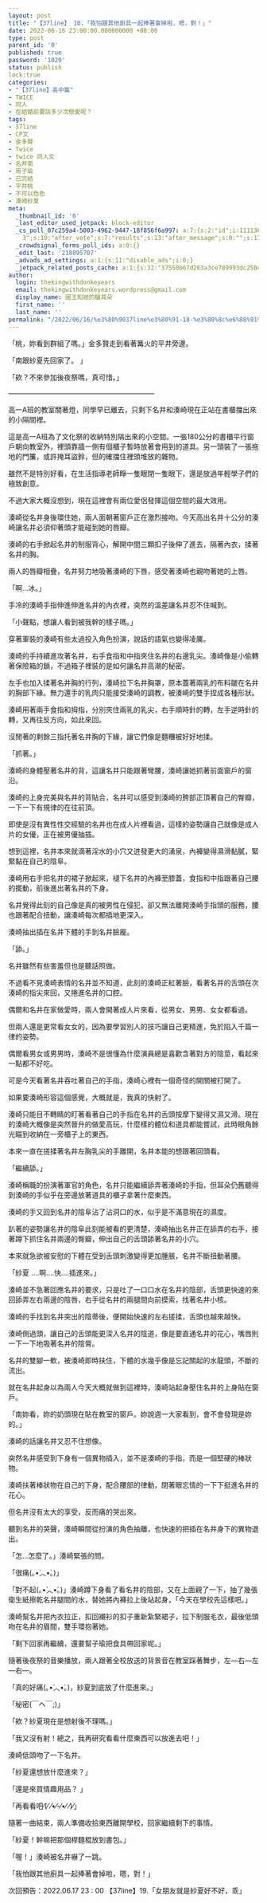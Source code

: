 ```yaml
---
layout: post
title: "【37line】 18.「我怕跟其他廚具一起捧著會掉啦，嗯，對！」"
date: 2022-06-16 23:00:00.000000000 +08:00
type: post
parent_id: '0'
published: true
password: '1020'
status: publish
lock:true
categories:
- "【37line】高中篇"
- TWICE
- 同人
- 在結婚前要談多少次戀愛呢？
tags:
- 37line
- CP文
- 金多賢
- Twice
- twice 同人文
- 名井南
- 周子瑜
- 已完結
- 平井桃
- 不可以色色
- 湊崎紗夏
meta:
  _thumbnail_id: '0'
  _last_editor_used_jetpack: block-editor
  _cs_poll_07c259a4-5003-4962-9447-18f856f6a997: a:7:{s:2:"id";i:11113606;s:8:"question";s:0:"";s:4:"note";s:0:"";s:8:"settings";a:10:{s:5:"title";s:20:"未命名的掌聲
    3";s:10:"after_vote";s:7:"results";s:13:"after_message";s:0:"";s:17:"randomize_answers";b:0;s:20:"restrict_vote_repeat";b:0;s:7:"captcha";b:0;s:15:"multiple_choice";b:0;s:12:"redirect_url";s:0:"";s:12:"close_status";s:4:"open";s:11:"close_after";b:0;}s:7:"answers";a:1:{i:0;a:3:{s:11:"answer_text";s:4:"clap";s:2:"id";i:50926809;s:9:"client_id";s:36:"c81c8efa-a301-4de4-aec8-fe28a08c18ad";}}s:11:"source_link";s:32:"http://thekingwithdonkeyears.com";s:9:"client_id";s:36:"07c259a4-5003-4962-9447-18f856f6a997";}
  _crowdsignal_forms_poll_ids: a:0:{}
  _edit_last: '218895707'
  _advads_ad_settings: a:1:{s:11:"disable_ads";i:0;}
  _jetpack_related_posts_cache: a:1:{s:32:"37550b67d263a3ce789993dc25046c5f";a:2:{s:7:"expires";i:1736450066;s:7:"payload";a:6:{i:0;a:1:{s:2:"id";i:732;}i:1;a:1:{s:2:"id";i:617;}i:2;a:1:{s:2:"id";i:711;}i:3;a:1:{s:2:"id";i:824;}i:4;a:1:{s:2:"id";i:748;}i:5;a:1:{s:2:"id";i:2481;}}}}
author:
  login: thekingwithdonkeyears
  email: thekingwithdonkeyears.wordpress@gmail.com
  display_name: 國王和她的驢耳朵
  first_name: ''
  last_name: ''
permalink: "/2022/06/16/%e3%80%9037line%e3%80%91-18-%e3%80%8c%e6%88%91%e6%80%95%e8%b7%9f%e5%85%b6%e4%bb%96%e5%bb%9a%e5%85%b7%e4%b8%80%e8%b5%b7%e6%8d%a7%e8%91%97%e6%9c%83%e6%8e%89%e5%95%a6%ef%bc%8c%e5%97%af%ef%bc%8c%e5%b0%8d/"
---
```


「桃，妳看到群組了嗎。」金多賢走到看著篝火的平井旁邊。

「南跟紗夏先回家了。 」

「欸？不來參加後夜祭嗎，真可惜。」

—————————————————————

高一A班的教室關著燈，同學早已離去，只剩下名井和湊崎現在正站在書櫃擋出來的小隔間裡。

這是高一A班為了文化祭的收納特別隔出來的小空間。一張180公分的書櫃平行窗戶朝向教室外，裡頭靠牆一側有個櫃子暫時放著會用到的道具。另一頭裝了一張拖地的門簾，或許掩耳盜鈴，但的確擋住裡頭堆放的雜物。

雖然不是特別好看，在生活指導老師睜一隻眼閉一隻眼下，還是放過年輕學子們的極致創意。

不過大家大概沒想到，現在這裡會有兩位愛侶發揮這個空間的最大效用。

湊崎從名井身後環住她，兩人面朝著窗戶正在激烈接吻。今天高出名井十公分的湊崎讓名井必須仰著頭才能碰到她的唇瓣。

湊崎的右手掀起名井的制服背心，解開中間三顆扣子後伸了進去，隔著內衣，揉著名井的胸。

兩人的唇瓣相疊，名井努力地吸著湊崎的下唇，感受著湊崎也親吻著她的上唇。

「啊...冰。」

手冷的湊崎手指伸進伸進名井的內衣裡，突然的溫差讓名井忍不住喊到。

「小聲點，想讓人看到被我幹的樣子嗎。」

穿著軍裝的湊崎有些太過投入角色扮演，說話的語氣也變得凌厲。

湊崎的手持續進攻著名井，右手食指和中指夾住名井的右邊乳尖。湊崎像是小偷轉著保險箱的鎖，不過箱子裡裝的是如何讓名井高潮的秘密。

左手也加入揉著名井胸的行列，湊崎拉下名井胸罩，原本蓋著兩乳的布料皺在名井的胸部下緣。無力還手的乳肉只能接受湊崎的調教，被湊崎的雙手捏成各種形狀。

湊崎用著兩手食指和拇指，分別夾住兩乳的乳尖，右手順時針的轉，左手逆時針的轉，又再往反方向，如此來回。

沒閒著的剩餘三指托著名井胸的下緣，讓它們像是麵糰被好好地揉。

「抓著。」

湊崎的身體壓著名井的背，這讓名井只能跟著彎腰，湊崎讓她抓著前面窗戶的窗沿。

湊崎的上身完美與名井的背貼合，名井可以感受到湊崎的胯部正頂著自己的臀瓣，一下一下有規律的在往前頂。

即使是沒有異性性交經驗的名井也在成人片裡看過，這樣的姿勢讓自己就像是成人片的女優，正在被男優抽插。

想到這裡，名井本來就滴著淫水的小穴又迸發更大的湧泉，內褲變得濕滑黏膩，緊緊黏在自己的陰阜。

湊崎用右手把名井的裙子掀起來，褪下名井的內褲至膝蓋，食指和中指跟著自己腰的擺動，前後進出著名井的下身。

名井覺得此刻的自己像是真的被男性在侵犯，卻又無法離開湊崎手指頭的服務，腰也跟著配合扭動，讓湊崎每次都插地更深入。

湊崎抽出插在名井下體的手到名井臉龐。

「舔。」

名井雖然有些害羞但也是聽話照做。

不過看不見湊崎表情的名井並不知道，此刻的湊崎正紅著臉，看著名井的舌頭在次湊崎的指尖來回，又捲進名井的口腔。

偶爾和名井在家做愛時，兩人會開著成人片來看，從男女、男男、女女都看過。

但兩人還是更常看女女的，因為要學習別人的技巧讓自己更精進，免於陷入千篇一律的姿勢。

偶爾看男女或男男時，湊崎不是很懂為什麼演員總是喜歡含著對方的陰莖，看起來一點都不好吃。

可是今天看著名井吞吐著自己的手指，湊崎心裡有一個奇怪的開關被打開了。

如果要湊崎形容這個感覺，大概就是，我真的快射了。

湊崎只能目不轉睛的盯著看著自己的手指在名井的舌頭按摩下變得又濕又滑。現在的湊崎大概像是突然晉升的做愛高玩，什麼樣的體位和道具都能嘗試，此時眼角餘光瞄到收納在一旁櫃子上的東西。

本來一直在搓揉著名井左胸乳尖的手離開，名井本能的想跟著回頭看。

「繼續舔。」

湊崎稱職的扮演著軍官的角色，名井只能繼續舔弄著湊崎的手指，但耳朵仍舊聽得到湊崎的手似乎在旁邊放著道具的櫃子拿著什麼東西。

湊崎的手又回到名井的陰阜沾了沾洞口的水，似乎是不滿意現在的濕度。

趴著的姿勢讓名井的陰阜此刻能被看的更清楚，湊崎抽出名井正在舔弄的右手，接著蹲下抓住名井兩邊的臀瓣，伸出自己的舌頭舔著名井的小穴。

本來就急欲被安慰的下體在受到舌頭刺激變得更加腫脹，名井不斷扭動著腰。

「紗夏 ….啊....快....插進來。」

湊崎並不急著回應名井的要求，只是吐了一口口水在名井的陰部，舌頭更快速的來回舔弄左右兩邊的陰唇，右手從名井的兩腿間向前摸索，找著名井小核。

湊崎的手找到名井突出的陰蒂後，便開始快速的左右搓揉，舌頭也越來越快。

湊崎側過頭，讓自己的舌頭能更深入名井的陰道，像是要直通名井的花心，嘴唇則一下一下地吸著名井的陰脣。

名井的雙腳一軟，被湊崎即時扶住，下體的水幾乎像是忘記關起的水龍頭，不斷的流出。

就在名井起身以為兩人今天大概就做到這裡時，湊崎站起身壓住名井的上身貼在窗戶。

「南妳看，妳的奶頭現在貼在教室的窗戶。妳說週一大家看到，會不會發現是妳的。」

湊崎的話讓名井又忍不住想像。

突然名井感受到下身有一個異物插入，並不是湊崎的手指，而是一個堅硬的棒狀物。

湊崎扶著棒狀物在自己的下身，配合腰部的律動，閉著眼忘情的一下下挺進名井的花心。

但名井沒有太大的享受，反而痛的哭出來。

聽到名井的哭聲，湊崎瞬間從扮演的角色抽離，也快速的把插在名井身下的異物退出。

「怎...怎麼了。」湊崎緊張的問。

「很痛(｡•́︿•̀｡)」

「對不起(｡•́︿•̀｡)」湊崎蹲下身看了看名井的陰部，又在上面親了一下，抽了幾張衛生紙擦乾名井腿間的水，替她將內褲拉上後站起身，「今天在學校先這樣吧。」

湊崎幫名井把內衣拉正，扣回襯衫的扣子重新紮緊裙子，拉下制服毛衣，最後低頭吻在名井的眉間，雙手環抱著她。

「剩下回家再繼續，還要幫子瑜把食具帶回家呢。」

隨著後夜祭的音樂播放，兩人跟著全校放送的背景音在教室踩著舞步，左—右—左—右—。

「真的好痛(｡•́︿•̀｡)，紗夏到底放了什麼進來。」

「秘密(￣ヘ￣;)」

「欸？紗夏現在是想射後不理嗎。」

「我又沒有射！總之，我再研究看看什麼東西可以放進去吧！」

湊崎低頭吻了一下名井。

「紗夏還想放什麼進來？」

「還是來買情趣用品？ 」

「再看看吧⁄(⁄ ⁄•⁄-⁄•⁄ ⁄)⁄」

隨著一曲結束，兩人準備收拾東西離開學校，回家繼續剩下的事情。

「紗夏！幹嘛把那個桿麵棍放到書包。」

「喔！」湊崎被名井嚇了一跳。

「我怕跟其他廚具一起捧著會掉啦，嗯，對！」

次回預告：2022.06.17 23 : 00 【37line】19.「女朋友就是紗夏好不好，乖」

